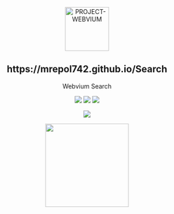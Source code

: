 <p align="center">
 <img width="100px" src="https://mrepol742.github.io/images/search.png" align="center" alt="PROJECT-WEBVIUM" />
 <h2 align="center">https://mrepol742.github.io/Search</h2>
 <p align="center">Webvium Search</p>
</p>

<p align="center">
  <img src="https://img.shields.io/badge/HTML-5-blue.svg">
  <img src="https://img.shields.io/badge/CSS-blue.svg">
  <img src="https://img.shields.io/badge/JavaScript-blue.svg">
</p>
<p align="center">
  <img src="https://wakatime.com/badge/github/mrepol742/Search.svg" />
</p>
<p align="center">
<img src="https://github.com/mrepol742/mrepol742.github.io/blob/main/images/search_download.jpg" width="190">
</p>
